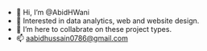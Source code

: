 - 👋 Hi, I’m @AbidHWani
- 👀 Interested in data analytics, web and website design.
- 💞️ I’m here to collabrate on these project types.
- 📫 aabidhussain0786@gmail.com

<!---
AbidHWani/AbidHWani is a ✨ special ✨ repository because its `README.md` (this file) appears on your GitHub profile.
You can click the Preview link to take a look at your changes.
--->

